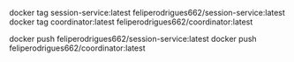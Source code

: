 docker tag session-service:latest feliperodrigues662/session-service:latest
docker tag coordinator:latest feliperodrigues662/coordinator:latest

docker push feliperodrigues662/session-service:latest
docker push feliperodrigues662/coordinator:latest